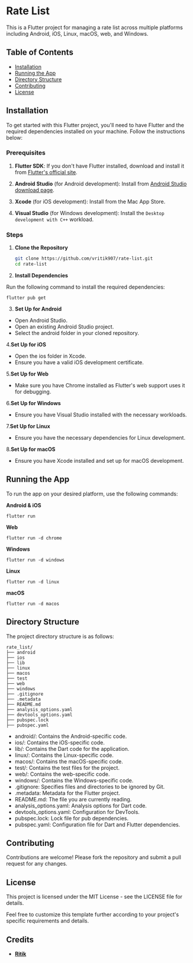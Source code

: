 # Rate List

This is a Flutter project for managing a rate list across multiple platforms including Android, iOS, Linux, macOS, web, and Windows.

## Table of Contents

- [Installation](#installation)
- [Running the App](#running-the-app)
- [Directory Structure](#directory-structure)
- [Contributing](#contributing)
- [License](#license)

## Installation

To get started with this Flutter project, you'll need to have Flutter and the required dependencies installed on your machine. Follow the instructions below:

### Prerequisites

1. **Flutter SDK**: If you don't have Flutter installed, download and install it from [Flutter's official site](https://flutter.dev/docs/get-started/install).

2. **Android Studio** (for Android development): Install from [Android Studio download page](https://developer.android.com/studio).

3. **Xcode** (for iOS development): Install from the Mac App Store.

4. **Visual Studio** (for Windows development): Install the `Desktop development with C++` workload.

### Steps

1. **Clone the Repository**

   ```bash
   git clone https://github.com/vritik907/rate-list.git
   cd rate-list

2. **Install Dependencies**


Run the following command to install the required dependencies:  
   
     
    flutter pub get

3. **Set Up for Android**

- Open Android Studio.
- Open an existing Android Studio project.
- Select the android folder in your cloned repository.

4.**Set Up for iOS**

- Open the ios folder in Xcode.
- Ensure you have a valid iOS development certificate.

5.**Set Up for Web**

- Make sure you have Chrome installed as Flutter's web support uses it for debugging.

6.**Set Up for Windows**

- Ensure you have Visual Studio installed with the necessary workloads.

7.**Set Up for Linux**

- Ensure you have the necessary dependencies for Linux development.

8.**Set Up for macOS**

- Ensure you have Xcode installed and set up for macOS development.

## Running the App

To run the app on your desired platform, use the following commands:

**Android & iOS**
  
    flutter run

**Web**

  
    flutter run -d chrome

**Windows**
 
    flutter run -d windows

**Linux**

    flutter run -d linux

**macOS**
 
    flutter run -d macos


## Directory Structure

The project directory structure is as follows:

    rate_list/
    ├── android
    ├── ios
    ├── lib
    ├── linux
    ├── macos
    ├── test
    ├── web
    ├── windows
    ├── .gitignore
    ├── .metadata
    ├── README.md
    ├── analysis_options.yaml
    ├── devtools_options.yaml
    ├── pubspec.lock
    ├── pubspec.yaml


- android/: Contains the Android-specific code.
- ios/: Contains the iOS-specific code.
- lib/: Contains the Dart code for the application.
- linux/: Contains the Linux-specific code.
- macos/: Contains the macOS-specific code.
- test/: Contains the test files for the project.
- web/: Contains the web-specific code.
- windows/: Contains the Windows-specific code.
- .gitignore: Specifies files and directories to be ignored by Git.
- .metadata: Metadata for the Flutter project.
- README.md: The file you are currently reading.
- analysis_options.yaml: Analysis options for Dart code.
- devtools_options.yaml: Configuration for DevTools.
- pubspec.lock: Lock file for pub dependencies.
- pubspec.yaml: Configuration file for Dart and Flutter dependencies.

## Contributing

Contributions are welcome! Please fork the repository and submit a pull request for any changes.

## License

This project is licensed under the MIT License - see the LICENSE file for details.


Feel free to customize this template further according to your project's specific requirements and details.

## Credits

- **[Ritik](https://github.com/vritik907)** 
